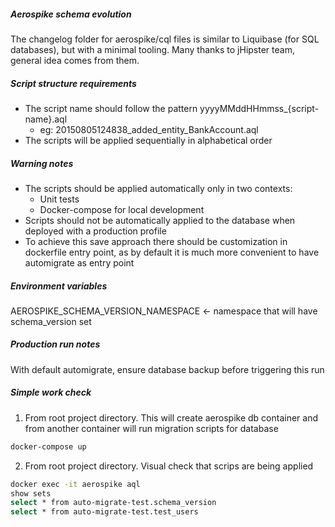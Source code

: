 ##### Aerospike schema evolution
The changelog folder for aerospike/cql files is similar to Liquibase (for SQL databases), but with a minimal tooling.
Many thanks to jHipster team, general idea comes from them.

##### Script structure requirements
- The script name should follow the pattern yyyyMMddHHmmss_{script-name}.aql
  - eg: 20150805124838_added_entity_BankAccount.aql
- The scripts will be applied sequentially in alphabetical order

##### Warning notes
- The scripts should be applied automatically only in two contexts:
  - Unit tests
  - Docker-compose for local development
- Scripts should not be automatically applied to the database when deployed with a production profile
- To achieve this save approach there should be customization in dockerfile entry point, as by default it is much more convenient to have automigrate as entry point

##### Environment variables
AEROSPIKE_SCHEMA_VERSION_NAMESPACE <- namespace that will have schema_version set

##### Production run notes
With default automigrate, ensure database backup before triggering this run

##### Simple work check
1. From root project directory. This will create aerospike db container and from another container will run migration scripts for database
```bash
docker-compose up
```
2. From root project directory. Visual check that scrips are being applied  
```bash
docker exec -it aerospike aql
show sets
select * from auto-migrate-test.schema_version
select * from auto-migrate-test.test_users
```
